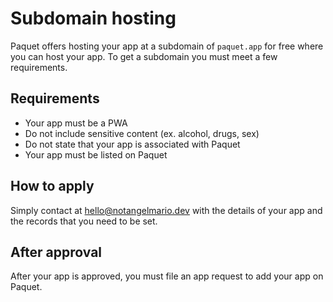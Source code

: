 # Subdomain hosting

Paquet offers hosting your app at a subdomain of `paquet.app`
for free where you can host your app. To get a subdomain
you must meet a few requirements.

## Requirements

* Your app must be a PWA
* Do not include sensitive content (ex. alcohol, drugs, sex)
* Do not state that your app is associated with Paquet
* Your app must be listed on Paquet

## How to apply

Simply contact at [hello@notangelmario.dev](mailto:hello@notangelmario.dev) with
the details of your app and the records that you need to be set.

## After approval

After your app is approved, you must file an app request to
add your app on Paquet.
